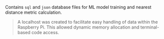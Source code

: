 Contains `sql` and `json` database files for ML model training and nearest distance metric calculation.

> A localhost was created to facilitate easy handling of data within the Raspberry Pi. This allowed dynamic memory allocation and terminal-based code access. 

